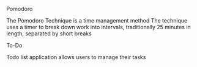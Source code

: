Pomodoro
 
The Pomodoro Technique is a time management method
The technique uses a timer to break down work into intervals, 
traditionally 25 minutes in length, separated by short breaks

To-Do

Todo list application allows users to manage their tasks

